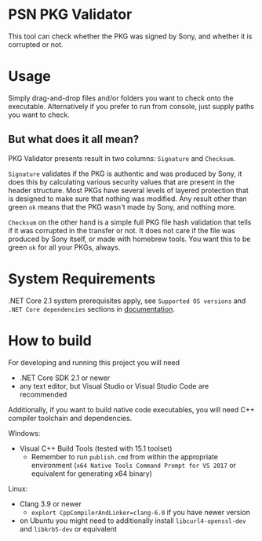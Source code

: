 PSN PKG Validator
=================

This tool can check whether the PKG was signed by Sony, and whether it is corrupted or not.

Usage
=====

Simply drag-and-drop files and/or folders you want to check onto the executable.
Alternatively if you prefer to run from console, just supply paths you want to check.

But what does it all mean?
--------------------------

PKG Validator presents result in two columns: `Signature` and `Checksum`.

`Signature` validates if the PKG is authentic and was produced by Sony, it does this by calculating various security values that are present in the header structure. Most PKGs have several levels of layered protection that is designed to make sure that nothing was modified. Any result other than green `ok` means that the PKG wasn't made by Sony, and nothing more.

`Checksum` on the other hand is a simple full PKG file hash validation that tells if it was corrupted in the transfer or not. It does not care if the file was produced by Sony itself, or made with homebrew tools. You want this to be green `ok` for all your PKGs, always.

System Requirements
===================

.NET Core 2.1 system prerequisites apply, see `Supported OS versions` and `.NET Core dependencies` sections in [documentation](https://docs.microsoft.com/en-us/dotnet/core/windows-prerequisites?tabs=netcore2x).

How to build
============

For developing and running this project you will need
* .NET Core SDK 2.1 or newer
* any text editor, but Visual Studio or Visual Studio Code are recommended

Additionally, if you want to build native code executables, you will need C++ compiler toolchain and dependencies.

Windows:
* Visual C++ Build Tools (tested with 15.1 toolset)
	* Remember to run `publish.cmd` from within the appropriate environment (`x64 Native Tools Command Prompt for VS 2017` or equivalent for generating x64 binary)

Linux:
* Clang 3.9 or newer
	* `explort CppCompilerAndLinker=clang-6.0` if you have newer version
* on Ubuntu you might need to additionally install `libcurl4-openssl-dev` and `libkrb5-dev` or equivalent

